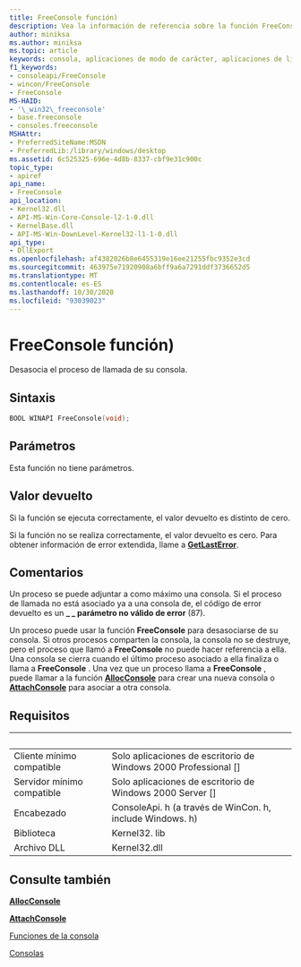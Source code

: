 ```yaml
---
title: FreeConsole función)
description: Vea la información de referencia sobre la función FreeConsole, que separa el proceso de llamada de su consola.
author: miniksa
ms.author: miniksa
ms.topic: article
keywords: consola, aplicaciones de modo de carácter, aplicaciones de línea de comandos, aplicaciones de terminal, API de consola
f1_keywords:
- consoleapi/FreeConsole
- wincon/FreeConsole
- FreeConsole
MS-HAID:
- '\_win32\_freeconsole'
- base.freeconsole
- consoles.freeconsole
MSHAttr:
- PreferredSiteName:MSDN
- PreferredLib:/library/windows/desktop
ms.assetid: 6c525325-696e-4d8b-8337-cbf9e31c900c
topic_type:
- apiref
api_name:
- FreeConsole
api_location:
- Kernel32.dll
- API-MS-Win-Core-Console-l2-1-0.dll
- KernelBase.dll
- API-MS-Win-DownLevel-Kernel32-l1-1-0.dll
api_type:
- DllExport
ms.openlocfilehash: af4382026b8e6455319e16ee21255fbc9352e3cd
ms.sourcegitcommit: 463975e71920908a6bff9a6a7291ddf3736652d5
ms.translationtype: MT
ms.contentlocale: es-ES
ms.lasthandoff: 10/30/2020
ms.locfileid: "93039023"
---
```

# <a name="freeconsole-function"></a>FreeConsole función)

Desasocia el proceso de llamada de su consola.

## <a name="syntax"></a>Sintaxis

```C
BOOL WINAPI FreeConsole(void);
```

## <a name="parameters"></a>Parámetros

Esta función no tiene parámetros.

## <a name="return-value"></a>Valor devuelto

Si la función se ejecuta correctamente, el valor devuelto es distinto de cero.

Si la función no se realiza correctamente, el valor devuelto es cero. Para obtener información de error extendida, llame a [**GetLastError**](https://msdn.microsoft.com/library/windows/desktop/ms679360).

## <a name="remarks"></a>Comentarios

Un proceso se puede adjuntar a como máximo una consola. Si el proceso de llamada no está asociado ya a una consola de, el código de error devuelto es un **\_ \_ parámetro no válido de error** (87).

Un proceso puede usar la función **FreeConsole** para desasociarse de su consola. Si otros procesos comparten la consola, la consola no se destruye, pero el proceso que llamó a **FreeConsole** no puede hacer referencia a ella. Una consola se cierra cuando el último proceso asociado a ella finaliza o llama a **FreeConsole** . Una vez que un proceso llama a **FreeConsole** , puede llamar a la función [**AllocConsole**](allocconsole.md) para crear una nueva consola o [**AttachConsole**](attachconsole.md) para asociar a otra consola.

## <a name="requirements"></a>Requisitos

| &nbsp; | &nbsp; |
|-|-|
| Cliente mínimo compatible | Solo aplicaciones de escritorio de Windows 2000 Professional \[\] |
| Servidor mínimo compatible | Solo aplicaciones de escritorio de Windows 2000 Server \[\] |
| Encabezado | ConsoleApi. h (a través de WinCon. h, include Windows. h) |
| Biblioteca | Kernel32. lib |
| Archivo DLL | Kernel32.dll |

## <a name="see-also"></a>Consulte también

[**AllocConsole**](allocconsole.md)

[**AttachConsole**](attachconsole.md)

[Funciones de la consola](console-functions.md)

[Consolas](consoles.md)

